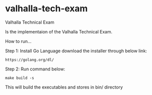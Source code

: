 # valhalla-tech-exam
Valhalla Technical Exam

Is the implementaion of the Valhalla Technical Exam.

How to run...

Step 1: Install Go Language download the installer through below link:

    https://golang.org/dl/

Step 2: Run command below:

    make build -s
  
  This will build the executables and stores in bin/ directory
    
  
